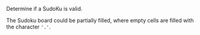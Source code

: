 Determine if a SudoKu is valid.

The Sudoku board could be partially filled, where empty cells are filled with the character `'.'`.
